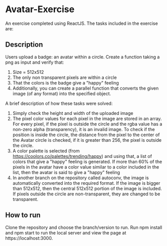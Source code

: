 # Avatar-Exercise

An exercise completed using ReactJS. The tasks included in the exercise are:

## Description
Users upload a badge: an avatar within a circle. Create a function taking a png as input and verify that:
  1. Size = 512x512
  2. The only non transparent pixels are within a circle
  3. That the colors is the badge give a "happy" feeling
  4. Additionally, you can create a parallel function that converts the given image (of any format) into the specified object.

A brief description of how these tasks were solved:
  1. Simply check the height and width of the uploaded image
  2. The pixel color values for each pixel in the image are stored in an array. For every pixel, if the pixel is outside the circle and the rgba value has a non-zero alpha (transparency), it is an invalid image. To check if       the position is inside the circle, the distance from the pixel to the center of the Avatar circle is checked, if it is greater than 256, the pixel is outside the circle.
  3. A color palette is selected (from https://coolors.co/palettes/trending/happy) and using that, a list of colors that give a "happy" feeling is generated. If more than 60% of the pixels in the avatar have a color value         similar to a color included in the list, then the avatar is said to give a "happy" feeling
  4. In another branch on the repository called autoconv, the image is automatically converted into the required format. If the image is bigger than 512x512, then the central 512x512 portion of the image is included. If           pixels outside the circle are non-transparent, they are changed to be transparent.

## How to run
Clone the repository and choose the branch/version to run. Run npm install and npm start to run the local server and view the page at https://localhost:3000.
